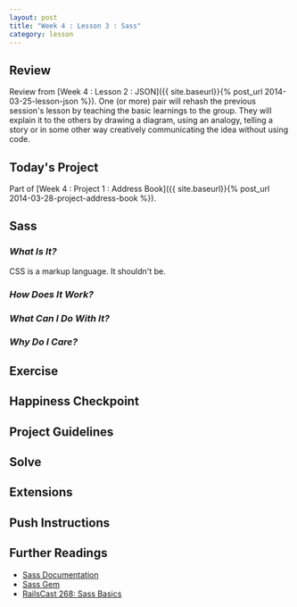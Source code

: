 ```yaml
---
layout: post
title: "Week 4 : Lesson 3 : Sass"
category: lesson
---
```


## Review

Review from [Week 4 : Lesson 2 : JSON]({{ site.baseurl}}{% post_url 2014-03-25-lesson-json %}).  One (or more) pair will rehash the previous session's lesson by teaching the basic learnings to the group.  They will explain it to the others by drawing a diagram, using an analogy, telling a story or in some other way creatively communicating the idea without using code.

## Today's Project<a name="todays-project"></a>

Part of [Week 4 : Project 1 : Address Book]({{ site.baseurl}}{% post_url 2014-03-28-project-address-book %}).

## Sass

### _What Is It?_
CSS is a markup language. It shouldn't be.

### _How Does It Work?_

### _What Can I Do With It?_

### _Why Do I Care?_

## Exercise

## Happiness Checkpoint

## Project Guidelines

## Solve

## Extensions

## Push Instructions

## Further Readings

* [Sass Documentation](http://sass-lang.com/)
* [Sass Gem](https://github.com/nex3/sass)
* [RailsCast 268: Sass Basics](http://railscasts.com/episodes/268-sass-basics)